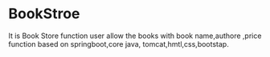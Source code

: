 # BookStroe
It is   Book Store function user allow the books with  book name,authore ,price function based on springboot,core java, tomcat,hmtl,css,bootstap.
